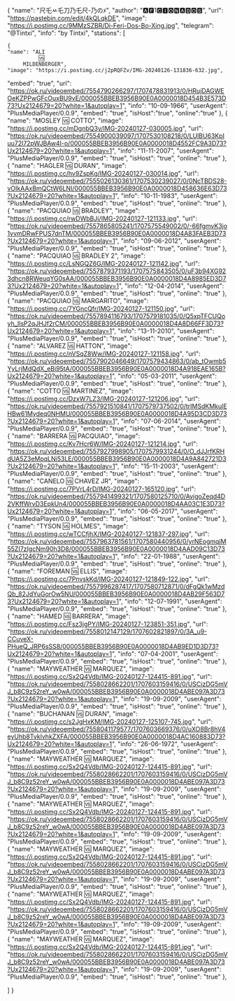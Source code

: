 {
"name": "尺乇ﾶ乇刀乃乇尺-乃のﾒ",
"author": "🅰️🅵1🅲🅸🅾️🅽🅰️🅳🅾️🆂",
"url": "https://pastebin.com/edit/4kQLqkDE",
"image": "https://i.postimg.cc/9MMzSZBR/Di-Feri-Dos-Bo-Xing.jpg",
"telegram": "@Tintxi",
"info": "by Tintxi",
"stations":
	[
 
	{
	"name": "ALI 
              🆚 
         MILDENBERGER",
	"image": "https://i.postimg.cc/j2pRQFZv/IMG-20240126-131836-632.jpg",
"embed": "true",
	"url": "https://ok.ru/videoembed/7554790266297/1707478831913/0/HRujDAGWEOeKZPPwGFcOuxBU9vE/000055BBEB3956B90E0A0000018D454B3E573D73?Ux2124679=20?white=1&autoplay=1",
	"info": "10-09-1966",
	"userAgent": "PlusMediaPlayer/0.0.9",
    "embed": "true",
	"isHost":"true",
	"online":"true"
	},
	{ 
	"name": "MOSLEY
               🆚 
             COTTO", 
	"image": "https://i.postimg.cc/mDgnbQ3y/IMG-20240127-030005.jpg", 
	"url": "https://ok.ru/videoembed/7554900039097/1707530108218/0/LUlBU63KpIuu72l72pWJBAw4I-o/000055BBEB3956B90E0A0000018D4552FC9A3D73?Ux2124679=20?white=1&autoplay=1", 
	"info": "11-11-2007", 
	"userAgent": "PlusMediaPlayer/0.0.9",
    "embed": "true",
	"isHost": "true", 
	"online": "true" 
	},
	{ 
	"name": "HAGLER
               🆚 
             DURAN",
	"image": "https://i.postimg.cc/hv9ZspKg/IMG-20240127-030014.jpg",
	"url": "https://ok.ru/videoembed/7555026130361/1707530239027/0/0NcTBDS28-vOIkAAxBmQCtW6LNI/000055BBEB3956B90E0A0000018D458636E63D73?Ux2124679=20?white=1&autoplay=1",
	"info": "10-11-1983",
	"userAgent": "PlusMediaPlayer/0.0.9",
    "embed": "true",
	"isHost": "true",
	"online": "true"
	},
	{ 
	"name": "PACQUIAO 
               🆚 
             BRADLEY",
	"image": "https://i.postimg.cc/rwDWbBJj/IMG-20240127-121133.jpg",
	"url": "https://ok.ru/videoembed/7557865805241/1707575549002/0/-66fgmvK3jo1yvmDRwFPUS7dnTM/000055BBEB3956B90E0A0000018D4A83FAEB3D73?Ux2124679=20?white=1&autoplay=1",
	"info": "09-06-2012",
	"userAgent": "PlusMediaPlayer/0.0.9",
    "embed": "true",
	"isHost": "true",
	"online": "true"
	},{ 
	"name": "PACQUIAO 
               🆚 
             BRADLEY 2",
	"image": "https://i.postimg.cc/LsNGQZ6G/IMG-20240127-121142.jpg",
	"url": "https://ok.ru/videoembed/7557879371193/1707575843505/0/uF3b94XG923dhcn8RWeuqYG0sAA/000055BBEB3956B90E0A0000018D4A8985ED3D73?Ux2124679=20?white=1&autoplay=1",
	"info": "12-04-2014",
	"userAgent": "PlusMediaPlayer/0.0.9",
    "embed": "true",
	"isHost": "true",
	"online": "true"
	},{ 
	"name": "PACQUIAO 
               🆚 
             MARGARITO",
	"image": "https://i.postimg.cc/7YGncQfr/IMG-20240127-121150.jpg",
	"url": "https://ok.ru/videoembed/7557894116793/1707579181035/0/Q5xpTFCUQoyh_IlsP2qJHJf2rCM/000055BBEB3956B90E0A0000018D4A8D66FF3D73?Ux2124679=20?white=1&autoplay=1",
	"info": "13-11-2010",
	"userAgent": "PlusMediaPlayer/0.0.9",
    "embed": "true",
	"isHost": "true",
	"online": "true"
	},{ 
	"name": "ALVAREZ
               🆚 
             HATTON",
	"image": "https://i.postimg.cc/nVSqZ8Ww/IMG-20240127-121158.jpg",
	"url": "https://ok.ru/videoembed/7557902046649/1707579434863/0/ab_tOwmb5YyLrjMdQdX_eBi95tA/000055BBEB3956B90E0A0000018D4A918EAE165B?Ux2124679=20?white=1&autoplay=1",
	"info": "05-03-2011",
	"userAgent": "PlusMediaPlayer/0.0.9",
    "embed": "true",
	"isHost": "true",
	"online": "true"
	},{ 
	"name": "COTTO
               🆚 
             MARTINEZ",
	"image": "https://i.postimg.cc/DzxW7LZ3/IMG-20240127-121206.jpg",
	"url": "https://ok.ru/videoembed/7557921510841/1707579737502/0/trIMSdKMkulEHBw61Mydeq0NHMU/000055BBEB3956B90E0A0000018D4A95D3CD3D73?Ux2124679=20?white=1&autoplay=1",
	"info": "07-06-2014",
	"userAgent": "PlusMediaPlayer/0.0.9",
    "embed": "true",
	"isHost": "true",
	"online": "true"
	},{ 
	"name": "BARRERA
               🆚 
             PACQUIAO",
	"image": "https://i.postimg.cc/Kv7Hcr6W/IMG-20240127-121214.jpg",
	"url": "https://ok.ru/videoembed/7557927998905/1707579931244/0/O_dJJrfKRHdUA5Z3eMpqLNi53LE/000055BBEB3956B90E0A0000018D4A9A842721D3?Ux2124679=20?white=1&autoplay=1",
	"info": "15-11-2003",
	"userAgent": "PlusMediaPlayer/0.0.9",
    "embed": "true",
	"isHost": "true",
	"online": "true"
	},{ 
	"name": "CANELO
               🆚 
             CHAVEZ JR",
	"image": "https://i.postimg.cc/7PVrL4rD/IMG-20240127-165120.jpg",
	"url": "https://ok.ru/videoembed/7557941499321/1707580125710/0/AvigoZeqd4D2VKffWrvD3EpkUn4/000055BBEB3956B90E0A0000018D4AA03C1E3D73?Ux2124679=20?white=1&autoplay=1",
	"info": "06-05-2017",
	"userAgent": "PlusMediaPlayer/0.0.9",
    "embed": "true",
	"isHost": "true",
	"online": "true"
	},
    { 
	"name": "TYSON
               🆚 
             HOLMES",
	"image": "https://i.postimg.cc/wTCCfjhX/IMG-20240127-121837-297.jpg",
	"url": "https://ok.ru/videoembed/7557963781561/1707580440956/0/yrNEogmqjM55ZI7zIgcNm90h3D8/000055BBEB3956B90E0A0000018D4AAD09C13D73?Ux2124679=20?white=1&autoplay=1",
	"info": "22-01-1988",
	"userAgent": "PlusMediaPlayer/0.0.9",
    "embed": "true",
	"isHost": "true",
	"online": "true"
	},
    { 
	"name": "FOREMAN
               🆚 
             ELLIS",
	"image": "https://i.postimg.cc/7PnvskKd/IMG-20240127-121849-122.jpg",
	"url": "https://ok.ru/videoembed/7557996287417/1707580712871/0/dFgQk1wMzdQb_82JdYuGorOw5NU/000055BBEB3956B90E0A0000018D4AB29F563D73?Ux2124679=20?white=1&autoplay=1",
	"info": "12-07-1991",
	"userAgent": "PlusMediaPlayer/0.0.9",
    "embed": "true",
	"isHost": "true",
	"online": "true"
	},
    { 
	"name": "HAMED
               🆚 
             BARRERA",
	"image": "https://i.postimg.cc/Fsz3jgPY/IMG-20240127-123851-351.jpg",
	"url": "https://ok.ru/videoembed/7558012147129/1707602821897/0/3A_u9-CCuveX-PHueQ_JRP6sSS8/000055BBEB3956B90E0A0000018D4AB9ED1D3D73?Ux2124679=20?white=1&autoplay=1",
	"info": "07-04-2001",
	"userAgent": "PlusMediaPlayer/0.0.9",
    "embed": "true",
	"isHost": "true",
	"online": "true"
	},
    { 
	"name": "MAYWEATHER 
               🆚 
             MARQUEZ",
	"image": "https://i.postimg.cc/Sx2Q4Vdb/IMG-20240127-124415-891.jpg",
	"url": "https://ok.ru/videoembed/7558028662201/1707603159416/0/USCizDG5mVJ_b8C9z52reY_w0wA/000055BBEB3956B90E0A0000018D4ABE097A3D73?Ux2124679=20?white=1&autoplay=1",
	"info": "19-09-2009",
	"userAgent": "PlusMediaPlayer/0.0.9",
    "embed": "true",
	"isHost": "true",
	"online": "true"
	},
    { 
	"name": "BUCHANAN 
               🆚 
             DURAN",
	"image": "https://i.postimg.cc/s2JgHxKM/IMG-20240127-125107-745.jpg",
	"url": "https://ok.ru/videoembed/7558041179577/1707603669376/0/uXO8Br8hV4eyUhb8TvklvhkZXFA/000055BBEB3956B90E0A0000018D4AC160883D73?Ux2124679=20?white=1&autoplay=1",
	"info": "26-06-1972",
	"userAgent": "PlusMediaPlayer/0.0.9",
    "embed": "true",
	"isHost": "true",
	"online": "true"
	},
    { 
	"name": "MAYWEATHER 
               🆚 
             MARQUEZ",
	"image": "https://i.postimg.cc/Sx2Q4Vdb/IMG-20240127-124415-891.jpg",
	"url": "https://ok.ru/videoembed/7558028662201/1707603159416/0/USCizDG5mVJ_b8C9z52reY_w0wA/000055BBEB3956B90E0A0000018D4ABE097A3D73?Ux2124679=20?white=1&autoplay=1",
	"info": "19-09-2009",
	"userAgent": "PlusMediaPlayer/0.0.9",
    "embed": "true",
	"isHost": "true",
	"online": "true"
	},
    { 
	"name": "MAYWEATHER 
               🆚 
             MARQUEZ",
	"image": "https://i.postimg.cc/Sx2Q4Vdb/IMG-20240127-124415-891.jpg",
	"url": "https://ok.ru/videoembed/7558028662201/1707603159416/0/USCizDG5mVJ_b8C9z52reY_w0wA/000055BBEB3956B90E0A0000018D4ABE097A3D73?Ux2124679=20?white=1&autoplay=1",
	"info": "19-09-2009",
	"userAgent": "PlusMediaPlayer/0.0.9",
    "embed": "true",
	"isHost": "true",
	"online": "true"
	},
    { 
	"name": "MAYWEATHER 
               🆚 
             MARQUEZ",
	"image": "https://i.postimg.cc/Sx2Q4Vdb/IMG-20240127-124415-891.jpg",
	"url": "https://ok.ru/videoembed/7558028662201/1707603159416/0/USCizDG5mVJ_b8C9z52reY_w0wA/000055BBEB3956B90E0A0000018D4ABE097A3D73?Ux2124679=20?white=1&autoplay=1",
	"info": "19-09-2009",
	"userAgent": "PlusMediaPlayer/0.0.9",
    "embed": "true",
	"isHost": "true",
	"online": "true"
	},
    { 
	"name": "MAYWEATHER 
               🆚 
             MARQUEZ",
	"image": "https://i.postimg.cc/Sx2Q4Vdb/IMG-20240127-124415-891.jpg",
	"url": "https://ok.ru/videoembed/7558028662201/1707603159416/0/USCizDG5mVJ_b8C9z52reY_w0wA/000055BBEB3956B90E0A0000018D4ABE097A3D73?Ux2124679=20?white=1&autoplay=1",
	"info": "19-09-2009",
	"userAgent": "PlusMediaPlayer/0.0.9",
    "embed": "true",
	"isHost": "true",
	"online": "true"
	},
    { 
	"name": "MAYWEATHER 
               🆚 
             MARQUEZ",
	"image": "https://i.postimg.cc/Sx2Q4Vdb/IMG-20240127-124415-891.jpg",
	"url": "https://ok.ru/videoembed/7558028662201/1707603159416/0/USCizDG5mVJ_b8C9z52reY_w0wA/000055BBEB3956B90E0A0000018D4ABE097A3D73?Ux2124679=20?white=1&autoplay=1",
	"info": "19-09-2009",
	"userAgent": "PlusMediaPlayer/0.0.9",
    "embed": "true",
	"isHost": "true",
	"online": "true"
	},
 
 
]
}
